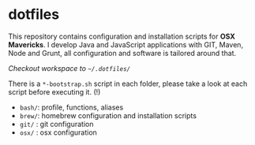 dotfiles
==========

This repository contains configuration and installation scripts for **OSX Mavericks**.
I develop Java and JavaScript applications with GIT, Maven, Node and Grunt, all configuration and software is tailored around that.

_Checkout workspace to `~/.dotfiles/`_

There is a `*-bootstrap.sh` script in each folder, please take a look at each script before executing it. (!)

* `bash/`: profile, functions, aliases
* `brew/`: homebrew configuration and installation scripts
* `git/` : git configuration
* `osx/` : osx configuration
